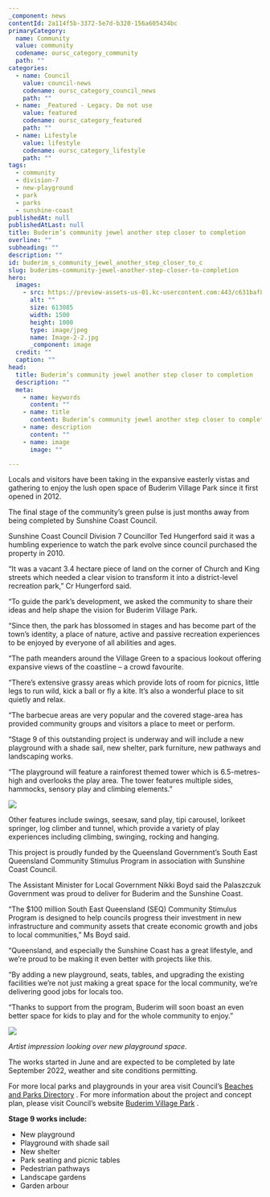 ```yaml
---
_component: news
contentId: 2a114f5b-3372-5e7d-b320-156a605434bc
primaryCategory:
  name: Community
  value: community
  codename: oursc_category_community
  path: ""
categories:
  - name: Council
    value: council-news
    codename: oursc_category_council_news
    path: ""
  - name: _Featured - Legacy. Do not use
    value: featured
    codename: oursc_category_featured
    path: ""
  - name: Lifestyle
    value: lifestyle
    codename: oursc_category_lifestyle
    path: ""
tags:
  - community
  - division-7
  - new-playground
  - park
  - parks
  - sunshine-coast
publishedAt: null
publishedAtLast: null
title: Buderim’s community jewel another step closer to completion
overline: ""
subheading: ""
description: ""
id: buderim_s_community_jewel_another_step_closer_to_c
slug: buderims-community-jewel-another-step-closer-to-completion
hero:
  images:
    - src: https://preview-assets-us-01.kc-usercontent.com:443/c631baf8-1b46-001f-580c-d0001b68b4a8/65103fc4-4ba1-4e09-ae55-12821d1499c8/Image-2-2.jpg
      alt: ""
      size: 613085
      width: 1500
      height: 1000
      type: image/jpeg
      name: Image-2-2.jpg
      _component: image
  credit: ""
  caption: ""
head:
  title: Buderim’s community jewel another step closer to completion
  description: ""
  meta:
    - name: keywords
      content: ""
    - name: title
      content: Buderim’s community jewel another step closer to completion
    - name: description
      content: ""
    - name: image
      image: ""

---
```

Locals and visitors have been taking in the expansive easterly vistas and gathering to enjoy the lush open space of Buderim Village Park since it first opened in 2012.

The final stage of the community’s green pulse is just months away from being completed by Sunshine Coast Council.

Sunshine Coast Council Division 7 Councillor Ted Hungerford said it was a humbling experience to watch the park evolve since council purchased the property in 2010.

“It was a vacant 3.4 hectare piece of land on the corner of Church and King streets which needed a clear vision to transform it into a district-level recreation park,” Cr Hungerford said.

“To guide the park’s development, we asked the community to share their ideas and help shape the vision for Buderim Village Park.

“Since then, the park has blossomed in stages and has become part of the town’s identity, a place of nature, active and passive recreation experiences to be enjoyed by everyone of all abilities and ages.

“The path meanders around the Village Green to a spacious lookout offering expansive views of the coastline – a crowd favourite.

“There’s extensive grassy areas which provide lots of room for picnics, little legs to run wild, kick a ball or fly a kite. It’s also a wonderful place to sit quietly and relax.

“The barbecue areas are very popular and the covered stage-area has provided community groups and visitors a place to meet or perform.

“Stage 9 of this outstanding project is underway and will include a new playground with a shade sail, new shelter, park furniture, new pathways and landscaping works.

“The playground will feature a rainforest themed tower which is 6.5-metres-high and overlooks the play area. The tower features multiple sides, hammocks, sensory play and climbing elements.”  

![](https://preview-assets-us-01.kc-usercontent.com:443/c631baf8-1b46-001f-580c-d0001b68b4a8/8d651cfa-f9c0-4b0d-89a6-3d36a0f46329/Capture-13-2-1024x644.jpg)

Other features include swings, seesaw, sand play, tipi carousel, lorikeet springer, log climber and tunnel, which provide a variety of play experiences including climbing, swinging, rocking and hanging.

This project is proudly funded by the Queensland Government’s South East Queensland Community Stimulus Program in association with Sunshine Coast Council.  

The Assistant Minister for Local Government Nikki Boyd said the Palaszczuk Government was proud to deliver for Buderim and the Sunshine Coast.

“The $100 million South East Queensland (SEQ) Community Stimulus Program is designed to help councils progress their investment in new infrastructure and community assets that create economic growth and jobs to local communities,” Ms Boyd said.

“Queensland, and especially the Sunshine Coast has a great lifestyle, and we’re proud to be making it even better with projects like this.

“By adding a new playground, seats, tables, and upgrading the existing facilities we’re not just making a great space for the local community, we’re delivering good jobs for locals too.

“Thanks to support from the program, Buderim will soon boast an even better space for kids to play and for the whole community to enjoy.”   

![](https://preview-assets-us-01.kc-usercontent.com:443/c631baf8-1b46-001f-580c-d0001b68b4a8/e3e154af-3ab8-40bc-81ca-e451c0559670/Image-1-1-1024x649.jpg)

*Artist impression looking over new playground space.*

The works started in June and are expected to be completed by late September 2022, weather and site conditions permitting.  

For more local parks and playgrounds in your area visit Council’s [Beaches and Parks Directory](https://www.sunshinecoast.qld.gov.au/Experience-Sunshine-Coast/Beaches-and-Parks/Beaches-and-Parks-Directory)
. For more information about the project and concept plan, please visit Council’s website [Buderim Village Park](https://www.sunshinecoast.qld.gov.au/Council/Planning-and-Projects/Infrastructure-Projects/Buderim-Village-Park)
.

**Stage 9 works include:**

*   New playground
*   Playground with shade sail
*   New shelter
*   Park seating and picnic tables
*   Pedestrian pathways
*   Landscape gardens
*   Garden arbour
